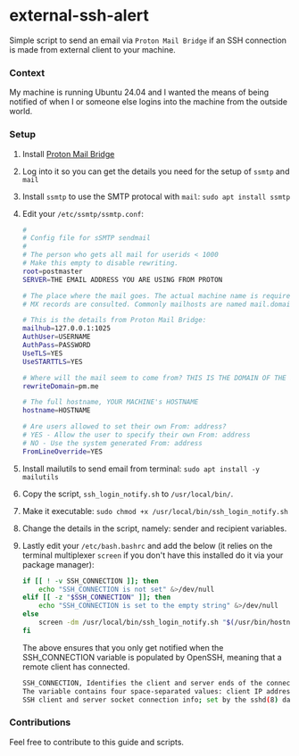 # external-ssh-alert
Simple script to send an email via `Proton Mail Bridge` if an SSH connection is made from external client to your machine.

### Context

My machine is running Ubuntu 24.04 and I wanted the means of being notified of when I or someone else logins into the machine from the outside world.

### Setup

1. Install [Proton Mail Bridge](https://proton.me/mail/download)
1. Log into it so you can get the details you need for the setup of `ssmtp` and `mail`
1. Install `ssmtp` to use the SMTP protocal with `mail`: `sudo apt install ssmtp`
1. Edit your `/etc/ssmtp/ssmtp.conf`:

    ```bash
    #
    # Config file for sSMTP sendmail
    #
    # The person who gets all mail for userids < 1000
    # Make this empty to disable rewriting.
    root=postmaster
    SERVER=THE EMAIL ADDRESS YOU ARE USING FROM PROTON

    # The place where the mail goes. The actual machine name is required no 
    # MX records are consulted. Commonly mailhosts are named mail.domain.com
    
    # This is the details from Proton Mail Bridge:
    mailhub=127.0.0.1:1025
    AuthUser=USERNAME
    AuthPass=PASSWORD
    UseTLS=YES
    UseSTARTTLS=YES

    # Where will the mail seem to come from? THIS IS THE DOMAIN OF THE EMAIL YOU ARE SENDING FROM
    rewriteDomain=pm.me

    # The full hostname, YOUR MACHINE's HOSTNAME
    hostname=HOSTNAME

    # Are users allowed to set their own From: address?
    # YES - Allow the user to specify their own From: address
    # NO - Use the system generated From: address
    FromLineOverride=YES
    ```

1. Install mailutils to send email from terminal: `sudo apt install -y mailutils` 
1. Copy the script, `ssh_login_notify.sh` to `/usr/local/bin/`.
1. Make it executable: `sudo chmod +x /usr/local/bin/ssh_login_notify.sh`
1. Change the details in the script, namely: sender and recipient variables.
1. Lastly edit your `/etc/bash.bashrc` and add the below (it relies on the terminal multiplexer `screen` if you don't have this installed do it via your package manager):

    ```bash
    if [[ ! -v SSH_CONNECTION ]]; then
        echo "SSH_CONNECTION is not set" &>/dev/null
    elif [[ -z "$SSH_CONNECTION" ]]; then
        echo "SSH_CONNECTION is set to the empty string" &>/dev/null
    else
        screen -dm /usr/local/bin/ssh_login_notify.sh "$(/usr/bin/hostname)" "$(/usr/bin/date)" "$(/usr/bin/whoami)" $SSH_CONNECTION
    fi
    ```

    The above ensures that you only get notified when the SSH_CONNECTION variable is populated by OpenSSH, meaning that a remote client has connected.

    ```bash
    SSH_CONNECTION, Identifies the client and server ends of the connection. 
    The variable contains four space-separated values: client IP address and client port number and server IP address and server port number. 
    SSH client and server socket connection info; set by the sshd(8) daemon, string, session.c
    ```

### Contributions

Feel free to contribute to this guide and scripts.
